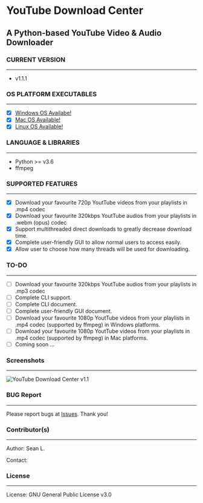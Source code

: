 # YouTube Download Center

## A Python-based YouTube Video &amp; Audio Downloader

### CURRENT VERSION
-----
- v1.1.1

### OS PLATFORM EXECUTABLES
-----
- [x] [Windows OS Availabe!](https://github.com/seanlee31/youtube-download-center/releases/download/v1.1.1/youtube-download-center-latest-win.exe) 
- [x] [Mac OS Available!](https://github.com/seanlee31/youtube-download-center/releases/download/v1.1.1/youtube-download-center-latest-mac)
- [x] [Linux OS Available!](https://github.com/seanlee31/youtube-download-center/releases/download/v1.1.1/youtube-download-center-latest-linux)

### LANGUAGE & LIBRARIES
-----
- Python >= v3.6
- ffmpeg

### SUPPORTED FEATURES
-----
- [x] Download your favourite 720p YoutTube videos from your playlists in .mp4 codec
- [x] Download your favourite 320kbps YoutTube audios from your playlists in .webm (opus) codec
- [x] Support multithreaded direct downloads to greatly decrease download time.
- [x] Complete user-friendly GUI to allow normal users to access easily.
- [x] Allow user to choose how many threads will be used for downloading.

### TO-DO
-----
- [ ] Download your favourite 320kbps YoutTube audios from your playlists in .mp3 codec
- [ ] Complete CLI support.
- [ ] Complete CLI document.
- [ ] Complete user-friendly GUI document.
- [ ] Download your favourite 1080p YoutTube videos from your playlists in .mp4 codec (supported by ffmpeg) in Windows platforms.
- [ ] Download your favourite 1080p YoutTube videos from your playlists in .mp4 codec (supported by ffmpeg) in Mac platforms.
- [ ] Coming soon ...

### Screenshots
-----
![YouTube Download Center v1.1](https://i.imgur.com/4Z9Q0PW.png) 

### BUG Report
-----
Please report bugs at [Issues](https://github.com/seanlee31/youtube-dc/issues "Issues"). Thank you!

### Contributor(s)
-----
Author: Sean L.

Contact: 

### License
-----
License: GNU General Public License v3.0

